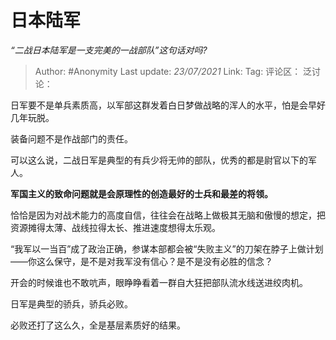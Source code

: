 # 日本陆军
*“二战日本陆军是一支完美的一战部队”这句话对吗?*

> Author: #Anonymity
> Last update: *23/07/2021*
> Link:
> Tag:
> 评论区：
> 泛讨论：

日军要不是单兵素质高，以军部这群发着白日梦做战略的浑人的水平，怕是会早好几年玩脱。

装备问题不是作战部门的责任。

可以这么说，二战日军是典型的有兵少将无帅的部队，优秀的都是尉官以下的军人。

**军国主义的致命问题就是会原理性的创造最好的士兵和最差的将领。**

恰恰是因为对战术能力的高度自信，往往会在战略上做极其无脑和傲慢的想定，把资源摊得太薄、战线拉得太长、推进速度想得太乐观。

“我军以一当百”成了政治正确，参谋本部都会被“失败主义”的刀架在脖子上做计划——你这么保守，是不是对我军没有信心？是不是没有必胜的信念？

开会的时候谁也不敢吭声，眼睁睁看着一群自大狂把部队流水线送进绞肉机。

日军是典型的骄兵，骄兵必败。

必败还打了这么久，全是基层素质好的结果。
